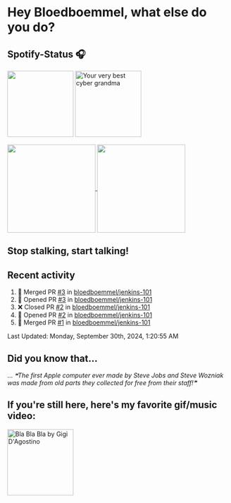 # Hey Bloedboemmel, what else do you do? 
## Spotify-Status 🎧
<p float="left" >
  <img src="https://novatorem-amber-nine.vercel.app/api/spotify" height="150px"/>
  <img alt="Your very best cyber grandma" src="https://thekenyonthrill.files.wordpress.com/2013/10/44-grandma-computer-e1381195849436.jpg" height="150px"/>
</p>

<a href="https://github.com/bloedboemmel">
  <img align="center" src="https://letstrys-bloedboemmel.vercel.app/api/?username=bloedboemmel&show_icons=true&theme=radical" height="200"/>
  
</a>

<a href="https://github.com/bloedboemmel">
  <img align="center" src="https://letstrys-bloedboemmel.vercel.app/api/top-langs/?username=bloedboemmel&theme=radical"  height="200"/>
</a>


## Stop stalking, start talking!
## Recent activity
<!--RECENT_ACTIVITY:start-->
1. 🎉 Merged PR [#3](https://github.com/bloedboemmel/jenkins-101/pull/3) in [bloedboemmel/jenkins-101](https://github.com/bloedboemmel/jenkins-101)
2. 💪 Opened PR [#3](https://github.com/bloedboemmel/jenkins-101/pull/3) in [bloedboemmel/jenkins-101](https://github.com/bloedboemmel/jenkins-101)
3. ❌ Closed PR [#2](https://github.com/bloedboemmel/jenkins-101/pull/2) in [bloedboemmel/jenkins-101](https://github.com/bloedboemmel/jenkins-101)
4. 💪 Opened PR [#2](https://github.com/bloedboemmel/jenkins-101/pull/2) in [bloedboemmel/jenkins-101](https://github.com/bloedboemmel/jenkins-101)
5. 🎉 Merged PR [#1](https://github.com/bloedboemmel/jenkins-101/pull/1) in [bloedboemmel/jenkins-101](https://github.com/bloedboemmel/jenkins-101)
<!--RECENT_ACTIVITY:end-->

<!--RECENT_ACTIVITY:last_update-->
Last Updated: Monday, September 30th, 2024, 1:20:55 AM
<!--RECENT_ACTIVITY:last_update_end-->


## Did you know that...
... <!--STARTS_HERE_QUOTE_README-->
<i>❝The first Apple computer ever made by Steve Jobs and Steve Wozniak was made from old parts they collected for free from their staff!❞</i>
<!--ENDS_HERE_QUOTE_README-->


## If you're still here, here's my favorite gif/music video:

<a href="https://www.youtube.com/watch?v=Hrph2EW9VjY">
  <img alt="Bla Bla Bla by Gigi D'Agostino" src="../img/BlaBlaBla.gif" height="150px"/>
</a>
